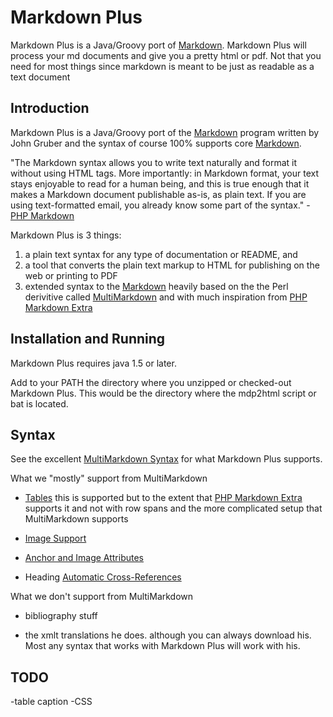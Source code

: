 Markdown Plus
==============

Markdown Plus is a Java/Groovy port of [Markdown][].
Markdown Plus will process your md documents and give you a pretty html or pdf.
Not that you need for most things since markdown is meant to be just as readable as a text document

  [Markdown]:http://daringfireball.net/projects/markdown/syntax
  
Introduction
------------

Markdown Plus is a Java/Groovy port of the [Markdown][] program written by John Gruber and the syntax of course 100% supports core [Markdown][].

"The Markdown syntax allows you to write text naturally and format it without using HTML tags. More importantly: in Markdown format, your text stays enjoyable to read for a human being, and this is true enough that it makes a Markdown document publishable as-is, as plain text. If you are using text-formatted email, you already know some part of the syntax." - [PHP Markdown](http://michelf.com/projects/php-markdown/)

Markdown Plus is 3 things: 

 1. a plain text syntax for any type of documentation or README, and 
 2. a tool that converts the plain text markup to HTML for publishing on the web or printing to PDF
 3. extended syntax to the [Markdown][] heavily based on the the Perl derivitive called [MultiMarkdown][] and with much inspiration from [PHP Markdown Extra][]

 [MultiMarkdown]: http://fletcherpenney.net/multimarkdown/
 [PHP Markdown Extra]: http://michelf.com/projects/php-markdown/extra/

Installation and Running
------------

Markdown Plus requires java 1.5 or later.

Add to your PATH  the directory where you unzipped or checked-out Markdown Plus. This would be the directory where the mdp2html script or bat is located. 


Syntax
------

See the excellent [MultiMarkdown Syntax][] for what Markdown Plus supports.

What we "mostly" support from MultiMarkdown

*   [Tables](http://fletcherpenney.net/multimarkdown/users_guide/multimarkdown_syntax_guide/#anchorandimageattributes)
    this is supported but to the extent that [PHP Markdown Extra][] supports it and not with row spans 
      and the more complicated setup that MultiMarkdown supports

*   [Image Support](http://fletcherpenney.net/multimarkdown/users_guide/multimarkdown_syntax_guide/#imagesupport)

*   [Anchor and Image Attributes](http://fletcherpenney.net/multimarkdown/users_guide/multimarkdown_syntax_guide/#anchorandimageattributes)

*   Heading [Automatic Cross-References](http://fletcherpenney.net/multimarkdown/users_guide/multimarkdown_syntax_guide/#automaticcross-references)

What we don't support from MultiMarkdown

* bibliography stuff
* the xmlt translations he does. although you can always download his. Most any syntax that works with Markdown Plus will work with his.

  [MultiMarkdown Syntax]:http://fletcherpenney.net/multimarkdown/users_guide/multimarkdown_syntax_guide/

TODO
-----
-table caption
-CSS





